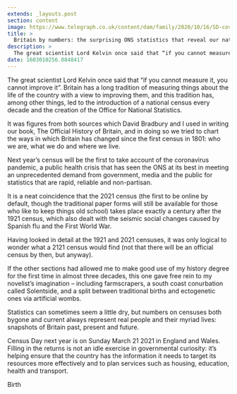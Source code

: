 ```yaml
--- 
extends: _layouts.post 
section: content 
image: https://www.telegraph.co.uk/content/dam/family/2020/10/16/SD-cover-illo-v2_trans_NvBQzQNjv4Bqm_-n5FblqfCANfWFlDisS62_bIKIMuP1UzQSYlG_83c.jpg?impolicy=logo-overlay 
title: > 
  Britain by numbers: the surprising ONS statistics that reveal our nation's past and present 
description: > 
  The great scientist Lord Kelvin once said that “if you cannot measure it, you cannot improve it”.Britain has a long tradition of measuring things about the life of the country with a view to improving them, and this tradition has, among other things, led to the introduction of a national census every decade and the creation of the Office for National Statistics.Having looked in detail at the 1921 and 2021 censuses, it was only logical to wonder what a 2121 census would find (not that there will be an official census by then, but anyway).Statistics can sometimes seem a little dry, but numbers on censuses both bygone and current always represent real people and their myriad lives: snapshots of Britain past, present and future.Census Day next year is on Sunday March 21 2021 in England and Wales. 
date: 1603010256.0848417 
--- 
```

The great scientist Lord Kelvin once said that “if you cannot measure it, you cannot improve it”. Britain has a long tradition of measuring things about the life of the country with a view to improving them, and this tradition has, among other things, led to the introduction of a national census every decade and the creation of the Office for National Statistics.

It was figures from both sources which David Bradbury and I used in writing our book, The Official History of Britain, and in doing so we tried to chart the ways in which Britain has changed since the first census in 1801: who we are, what we do and where we live.

Next year’s census will be the first to take account of the coronavirus pandemic, a public health crisis that has seen the ONS at its best in meeting an unprecedented demand from government, media and the public for statistics that are rapid, reliable and non-partisan.

It is a neat coincidence that the 2021 census (the first to be online by default, though the traditional paper forms will still be available for those who like to keep things old school) takes place exactly a century after the 1921 census, which also dealt with the seismic social changes caused by Spanish flu and the First World War.

Having looked in detail at the 1921 and 2021 censuses, it was only logical to wonder what a 2121 census would find (not that there will be an official census by then, but anyway).

If the other sections had allowed me to make good use of my history degree for the first time in almost three decades, this one gave free rein to my novelist’s imagination – including farmscrapers, a south coast conurbation called Solentside, and a split between traditional births and ectogenetic ones via artificial wombs.

Statistics can sometimes seem a little dry, but numbers on censuses both bygone and current always represent real people and their myriad lives: snapshots of Britain past, present and future.

Census Day next year is on Sunday March 21 2021 in England and Wales. Filling in the returns is not an idle exercise in governmental curiosity: it’s helping ensure that the country has the information it needs to target its resources more effectively and to plan services such as housing, education, health and transport.

Birth